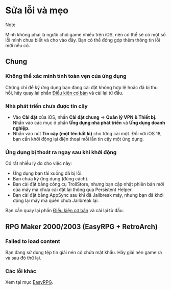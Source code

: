 # Sửa lỗi và mẹo

> [!NOTE]
> Mình không phải là người chơi game nhiều trên iOS, nên có thể sẽ có một số lỗi mình chưa biết và cho vào đây. Bạn có thể đóng góp thêm thông tin lỗi mới nếu có.

## Chung

### Không thể xác minh tính toàn vẹn của ứng dụng

Chứng chỉ để ký ứng dụng bạn đang cài đặt không hợp lệ hoặc đã bị thu hồi, hãy quay lại phần [Điều kiện cơ bản](1.%20Điều%20kiện%20cơ%20bản.md) và cài lại từ đầu.

### Nhà phát triển chưa được tin cậy

* Vào **Cài đặt** của iOS, nhấn **Cài đặt chung** -> **Quản lý VPN & Thiết bị**. Nhấn vào các mục ở phần **Ứng dụng nhà phát triển** và **Ứng dụng doanh nghiệp**.
* Nhấn vào nút **Tin cậy (một tên bất kì)** cho từng cái một. Đối với iOS 18, bạn cần khởi động lại điện thoại mỗi lần tin cậy một ứng dụng.

### Ứng dụng bị thoát ra ngay sau khi khởi động

Có rất nhiều lý do cho việc này:

* Ứng dụng bạn tải xuống đã bị lỗi.
* Bạn chưa ký ứng dụng (đúng cách).
* Bạn cài đặt bằng công cụ TrollStore, nhưng bạn cập nhật phiên bản mới của máy mà chưa cài đặt lại thông qua Persistent Helper.
* Bạn cài đặt bằng AppSync sau khi đã Jailbreak máy, nhưng bạn đã khởi động lại máy mà quên chưa Jailbreak lại.

Bạn cần quay lại phần [Điều kiện cơ bản](1.%20Điều%20kiện%20cơ%20bản.md) và cài lại từ đầu.

## RPG Maker 2000/2003 (EasyRPG + RetroArch)

### Failed to load content

Bạn đang sử dụng tệp tin giải nén có chứa mật khẩu. Hãy giải nén game ra và sau đó thử lại.

### Các lỗi khác

Xem tại mục [EasyRPG](../EasyRPG.md).